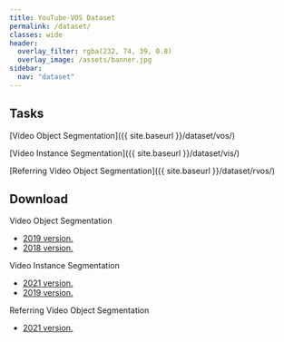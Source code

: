 ```yaml
---
title: YouTube-VOS Dataset
permalink: /dataset/
classes: wide
header:
  overlay_filter: rgba(232, 74, 39, 0.8)
  overlay_image: /assets/banner.jpg
sidebar:
  nav: "dataset"
---
```


## Tasks
[Video Object Segmentation]({{ site.baseurl }}/dataset/vos/)

[Video Instance Segmentation]({{ site.baseurl }}/dataset/vis/)

[Referring Video Object Segmentation]({{ site.baseurl }}/dataset/rvos/)


## Download
Video Object Segmentation
* [2019 version.](https://competitions.codalab.org/competitions/20127#participate-get-data)
* [2018 version.](https://competitions.codalab.org/competitions/19544#participate-get-data)

Video Instance Segmentation
* [2021 version.](https://competitions.codalab.org/competitions/28988#participate-get_data)
* [2019 version.](https://competitions.codalab.org/competitions/20128#participate-get_data)

Referring Video Object Segmentation
* [2021 version.](https://competitions.codalab.org/competitions/29139#participate-get_data)
